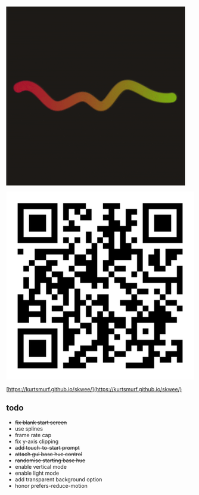 ![a video of the project in action](./demo.gif)

![qr-encoded url of the live project](./qr-code.svg)

[https://kurtsmurf.github.io/skwee/](https://kurtsmurf.github.io/skwee/)

## todo

- ~~fix blank start screen~~
- use splines
- frame rate cap
- fix y-axis clipping
- ~~add touch-to-start prompt~~
- ~~attach gui base hue control~~
- ~~randomise starting base hue~~
- enable vertical mode
- enable light mode
- add transparent background option
- honor prefers-reduce-motion
